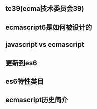 ## tc39(ecma技术委员会39)

## ecmascript6是如何被设计的

## javascript vs ecmascript

## 更新到es6

## es6特性类目

## ecmascript历史简介